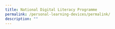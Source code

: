 ```yaml
---
title: National Digital Literacy Programme
permalink: /personal-learning-devices/permalink/
description: ""
---
```

